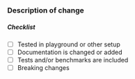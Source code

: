 ### Description of change

##### Checklist

- [ ] Tested in playground or other setup
- [ ] Documentation is changed or added
- [ ] Tests and/or benchmarks are included
- [ ] Breaking changes
